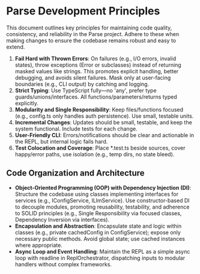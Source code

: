 # Parse Development Principles

This document outlines key principles for maintaining code quality, consistency, and reliability in the Parse project. Adhere to these when making changes to ensure the codebase remains robust and easy to extend.

1. **Fail Hard with Thrown Errors**: On failures (e.g., I/O errors, invalid states), throw exceptions (Error or subclasses) instead of returning masked values like strings. This promotes explicit handling, better debugging, and avoids silent failures. Mask only at user-facing boundaries (e.g., CLI output) by catching and logging.
2. **Strict Typing**: Use TypeScript fully—no 'any', prefer type guards/unions/interfaces. All functions/parameters/returns typed explicitly.
3. **Modularity and Single Responsibility**: Keep files/functions focused (e.g., config.ts only handles auth persistence). Use small, testable units.
4. **Incremental Changes**: Updates should be small, testable, and keep the system functional. Include tests for each change.
5. **User-Friendly CLI**: Errors/notifications should be clear and actionable in the REPL, but internal logic fails hard.
6. **Test Colocation and Coverage**: Place \*.test.ts beside sources, cover happy/error paths, use isolation (e.g., temp dirs, no state bleed).

## Code Organization and Architecture

- **Object-Oriented Programming (OOP) with Dependency Injection (DI)**: Structure the codebase using classes implementing interfaces for services (e.g., IConfigService, ILlmService). Use constructor-based DI to decouple modules, promoting reusability, testability, and adherence to SOLID principles (e.g., Single Responsibility via focused classes, Dependency Inversion via interfaces).
- **Encapsulation and Abstraction**: Encapsulate state and logic within classes (e.g., private cachedConfig in ConfigService); expose only necessary public methods. Avoid global state; use cached instances where appropriate.
- **Async Loop and Event Handling**: Maintain the REPL as a simple async loop with readline in ReplOrchestrator, dispatching inputs to modular handlers without complex frameworks.
